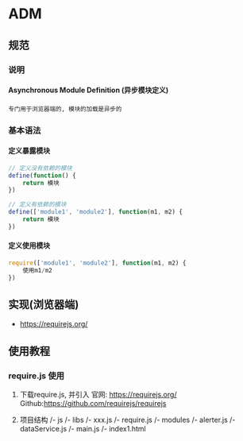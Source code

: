 # ADM
## 规范
### 说明
#### Asynchronous Module Definition (异步模块定义)
    专门用于浏览器端的, 模块的加载是异步的

### 基本语法
#### 定义暴露模块
```js
// 定义没有依赖的模块
define(function() {
    return 模块
})

// 定义有依赖的模块
define(['module1', 'module2'], function(m1, m2) {
    return 模块
})
```

#### 定义使用模块

```js
require(['module1', 'module2'], function(m1, m2) {
    使用m1/m2
})
```

## 实现(浏览器端)
+ https://requirejs.org/


## 使用教程
### require.js 使用
1. 下载require.js, 并引入
    官网: <https://requirejs.org/>
    Github:<https://github.com/requirejs/requirejs>

2. 项目结构
/- js
  /- libs
    /- xxx.js
    /- require.js
  /- modules
    /- alerter.js
    /- dataService.js
  /- main.js
/- index1.html